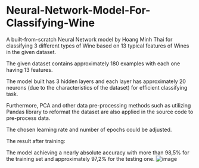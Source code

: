 # Neural-Network-Model-For-Classifying-Wine
A built-from-scratch Neural Network model by Hoang Minh Thai for classifying 3 different types of Wine based on 13 typical features of Wines in the given dataset.

The given dataset contains approximately 180 examples with each one having 13 features.

The model built has 3 hidden layers and each layer has approximately 20 neurons (due to the characteristics of the dataset) for efficient classifying task.

Furthermore, PCA and other data pre-processing methods such as utilizing Pandas library to reformat the dataset are also applied in the source code to pre-process data.

The chosen learning rate and number of epochs could be adjusted.

The result after training: 

The model achieving a nearly absolute accuracy with more than 98,5% for the training set and approximately 97,2% for the testing one.
![image](https://github.com/meanthai/Neural-Network-Model-For-Wine-Classifying-Task/assets/147926426/2f7eed98-3608-435a-918e-d29ef5329493)

